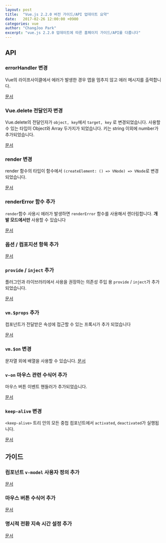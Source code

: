 ```yaml
---
layout: post
title:  "Vue.js 2.2.0 버전 가이드/API 업데이트 요약"
date:   2017-02-26 12:00:00 +0900
categories: vue
author: "ChangJoo Park"
excerpt: "vue.js 2.2.0 업데이트에 따른 홈페이지 가이드/API를 다룹니다"
---
```


## API

### errorHandler 변경

Vue의 라이프사이클에서 에러가 발생한 경우 앱을 멈추지 않고 에러 메시지를 출력합니다.

[문서](http://kr.vuejs.org/v2/api/#errorHandler)

### Vue.delete 전달인자 변경

Vue.delete의 전달인자가 `object, key`에서 `target, key` 로 변경되었습니다.
사용할 수 있는 타입이 Object와 Array 두가지가 되었습니다.
키는 string 이외에 number가 추가되었습니다.

[문서](http://kr.vuejs.org/v2/api/#Vue-delete)

### render 변경

render 함수의 타입이 함수에서 `(createElement: () => VNode) => VNode`로 변경되었습니다.

[문서](http://kr.vuejs.org/v2/api/#render)

### renderError 함수 추가

 `render`함수 사용시 에러가 발생하면 `renderError` 함수를 사용해서 렌더링합니다. **개발 모드에서만** 사용할 수 있습니다

[문서](http://kr.vuejs.org/v2/api/#renderError)

### 옵션 / 컴포지션 항목 추가

 [문서](http://kr.vuejs.org/v2/api/#옵션-컴포지션)

### `provide` / `inject` 추가

 플러그인과 라이브러리에서 사용을 권장하는 의존성 주입 용 `provide` / `inject`가 추가되었습니다.

[문서](http://kr.vuejs.org/v2/api/#provide-inject)

### `vm.$props` 추가

컴포넌트가 전달받은 속성에 접근할 수 있는 프록시가 추가 되었습니다

[문서](http://kr.vuejs.org/v2/api/#vm-props)

### `vm.$on` 변경

문자열 외에 배열을 사용할 수 있습니다.
[문서](http://kr.vuejs.org/v2/api/#vm-on)

### `v-on` 마우스 관련 수식어 추가

마우스 버튼 이벤트 핸들러가 추가되었습니다.

[문서](http://kr.vuejs.org/v2/api/#v-on)

### `keep-alive` 변경

`<keep-alive>` 트리 안의 모든 중첩 컴포넌트에서 `activated`, `deactivated`가 실행됩니다.

[문서](http://kr.vuejs.org/v2/api/#keep-alive)


## 가이드

### 컴포넌트 `v-model` 사용자 정의 추가

[문서](http://kr.vuejs.org/v2/guide/components.html#컴포넌트의-v-model-사용자-정의)

### 마우스 버튼 수식어 추가

[문서](http://kr.vuejs.org/v2/guide/events.html#마우스-버튼-수식어)

### 명시적 전환 지속 시간 설정 추가

[문서](http://kr.vuejs.org/v2/guide/transitions.html#명시적-전환-지속-시간)

